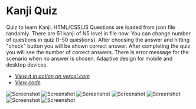 # Kanji Quiz

Quiz to learn Kanji. HTML/CSS/JS
Questions are loaded from json file randomly. 
There are 51 kanji of N5 level in file now.
You can change number of questions in quiz (1-50 questions). 
After choosing the answer and hitting "check" button you will be shown correct answer.
After completing the quiz you will see the number of correct answers.
There is error message for the scenario when no answer is chosen.
Adaptive design for mobile and desktop devices.

+ *[View it in action on vercel.com](https://vercel.com/aleksandraobw/n5-kanji-quiz/93A2EW2qTqGjyjPqCdjo9aGWKYLE)*
+ *[View code](https://github.com/AleksandraObw/n5-kanji-quiz)*

![Screenshot](./data/screenshot1.png)
![Screenshot](./data/screenshot2.png)
![Screenshot](./data/screenshot3.png)
![Screenshot](./data/screenshot4.png)
![Screenshot](./data/screenshot5.png)
![Screenshot](./data/screenshot6.png)
![Screenshot](./data/screenshot7.png)

